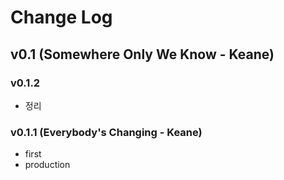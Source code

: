 # Change Log


## v0.1 (Somewhere Only We Know - Keane)

### v0.1.2
- 정리

### v0.1.1 (Everybody's Changing - Keane)
- first
- production